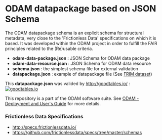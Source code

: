 # ODAM datapackage based on JSON Schema

The ODAM datapackage schema is an explicit schema for structural metadata, very close to the 'Frictionless Data' specifications on which it is based. It was developed within the ODAM project in order to fulfill the FAIR principles related to the (Re)usable criteria.


 * **odam-data-package.json** : JSON Schema for ODAM data package
 * **odam-data-resource.json** : JSON Schema for ODAM data resource
 * **schema.json** : the simplest schema file for external validation
 * **datapackage.json** : example of datapackage file (See [FRIM dataset](https://pmb-bordeaux.fr/dataexplorer/?ds=frim1))

This **datapackage.json** was valided by http://goodtables.io/ : 
[![goodtables.io](https://goodtables.io/badge/github/djacob65/odam-datapackage.svg)](https://goodtables.io/github/djacob65/odam-datapackage)
 
This repository is a part of the ODAM software suite. See <a href="https://inrae.github.io/ODAM/">ODAM - Deployment and User's Guide</a> for more details.

### Frictionless Data Specifications
* http://specs.frictionlessdata.io/
* https://github.com/frictionlessdata/specs/tree/master/schemas

